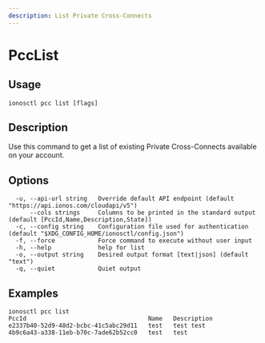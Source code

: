 ```yaml
---
description: List Private Cross-Connects
---
```


# PccList

## Usage

```text
ionosctl pcc list [flags]
```

## Description

Use this command to get a list of existing Private Cross-Connects available on your account.

## Options

```text
  -u, --api-url string   Override default API endpoint (default "https://api.ionos.com/cloudapi/v5")
      --cols strings     Columns to be printed in the standard output (default [PccId,Name,Description,State])
  -c, --config string    Configuration file used for authentication (default "$XDG_CONFIG_HOME/ionosctl/config.json")
  -f, --force            Force command to execute without user input
  -h, --help             help for list
  -o, --output string    Desired output format [text|json] (default "text")
  -q, --quiet            Quiet output
```

## Examples

```text
ionosctl pcc list 
PccId                                  Name   Description
e2337b40-52d9-48d2-bcbc-41c5abc29d11   test   test test
4b9c6a43-a338-11eb-b70c-7ade62b52cc0   test   test
```

